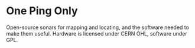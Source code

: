 # One Ping Only

Open-source sonars for mapping and locating, and the software needed to make them useful.
Hardware is licensed under CERN OHL, software under GPL.
